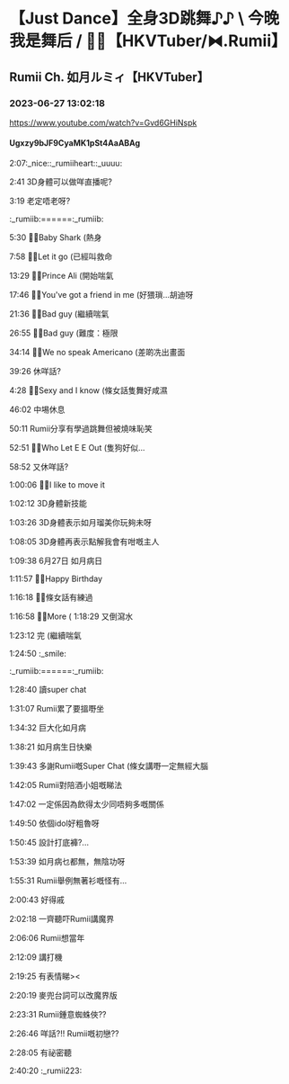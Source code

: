 # 【Just Dance】全身3D跳舞♪♪ \ 今晚我是舞后 / 💃🏻【HKVTuber/⧓.Rumii】

## Rumii Ch. 如月ルミィ【HKVTuber】

### 2023-06-27 13:02:18

https://www.youtube.com/watch?v=Gvd6GHiNspk

#### Ugxzy9bJF9CyaMK1pSt4AaABAg

2:07:_nice::_rumiiheart::_uuuu:

2:41 3D身體可以做咩直播呢?

3:19 老定唔老呀?

:_rumiib:======:_rumiib:

5:30 💃🏻Baby Shark (熱身

7:58 💃🏻Let it go (已經叫救命

13:29 💃🏻Prince Ali (開始喘氣

17:46 💃🏻You've got a friend in me (好猥瑣...胡迪呀

21:36 💃🏻Bad guy (繼續喘氣

26:55 💃🏻Bad guy (​難度：極限

34:14 💃🏻We no speak Americano (差啲冼出畫面

39:26 休咩話?

4:28 💃🏻Sexy and I know (條女話隻舞好咸濕

46:02 中埸休息

50:11 Rumii分享有學過跳舞但被燒味恥笑

52:51 💃🏻Who Let E E Out (隻狗好似...

58:52 又休咩話?

1:00:06 💃🏻I like to move it 

1:02:12 3D身體新技能

1:03:26 3D身體表示如月瑠美你玩夠未呀

1:08:05 3D身體再表示點解我會有咁嘅主人

1:09:38 6月27日 如月病日

1:11:57 💃🏻Happy Birthday

1:16:18 💃🏻條女話有練過

1:16:58 💃🏻More ( 1:18:29 又倒瀉水

1:23:12 完 (繼續喘氣

1:24:50 :_smile:

:_rumiib:======:_rumiib:

1:28:40 讀super chat

1:31:07 Rumii累了要搵嘢坐

1:34:32 巨大化如月病

1:38:21 如月病生日快樂

1:39:43 多謝Rumii嘅Super Chat (條女講嘢一定無經大腦

1:42:05 Rumii對陪酒小姐嘅睇法

1:47:02 一定係因為飲得太少同唔夠多嘅關係

1:49:50 依個idol好粗魯呀

1:50:45 設計打底褲?...

1:53:39 如月病乜都無，無陰功呀

1:55:31 Rumii舉例無著衫嘅怪有...

2:00:43 好得戚

2:02:18 一齊聽吓Rumii講魔界

2:06:06 Rumii想當年

2:12:09 講打機

2:19:25 有表情睇><

2:20:19 麥兜台詞可以改魔界版

2:23:31 Rumii鍾意蜘蛛俠??

2:26:46 咩話?!! Rumii嘅初戀??

2:28:05 有祕密聽

2:40:20 :_rumii223:


